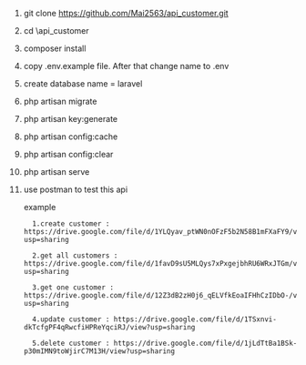 1. git clone https://github.com/Mai2563/api_customer.git
2. cd \api_customer
3. composer install
4. copy .env.example file. After that change name to .env
4. create database name = laravel
5. php artisan migrate
7. php artisan key:generate
6. php artisan config:cache 
8. php artisan config:clear
9. php artisan serve
10. use postman to test this api

       example 
       
          1.create customer : https://drive.google.com/file/d/1YLQyav_ptWN0nOFzF5b2N58B1mFXaFY9/view?usp=sharing
          
          2.get all customers : https://drive.google.com/file/d/1favD9sU5MLQys7xPxgejbhRU6WRxJTGm/view?usp=sharing
          
          3.get one customer : https://drive.google.com/file/d/12Z3dB2zH0j6_qELVfkEoaIFHhCzIDbO-/view?usp=sharing
          
          4.update customer : https://drive.google.com/file/d/1TSxnvi-dkTcfgPF4qRwcfiHPReYqciRJ/view?usp=sharing
          
          5.delete customer : https://drive.google.com/file/d/1jLdTtBa1BSk-p30mIMN9toWjirC7M13H/view?usp=sharing
          
